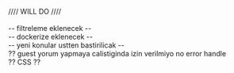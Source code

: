 //// WILL  DO ////<br />
<br />
-- filtreleme eklenecek --<br />
-- dockerize eklenecek --<br />
-- yeni konular ustten bastirilicak --<br />
?? guest yorum yapmaya calistiginda izin verilmiyo no error handle<br />
?? CSS ??